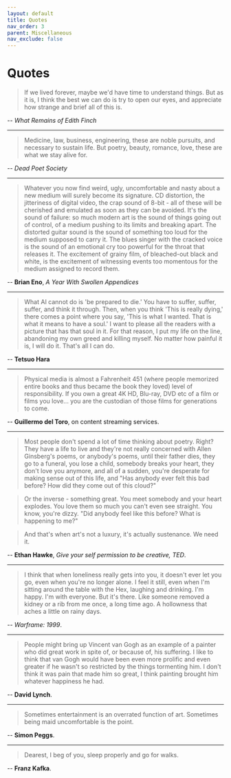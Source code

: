 ```yaml
---
layout: default
title: Quotes
nav_order: 3
parent: Miscellaneous
nav_exclude: false
---
```


# Quotes

> If we lived forever, maybe we'd have time to understand things. But as it is, I think the best we can do is try to open our eyes, and appreciate how strange and brief all of this is.

-- *What Remains of Edith Finch*

---

> Medicine, law, business, engineering, these are noble pursuits, and necessary to sustain life. But poetry, beauty, romance, love, these are what we stay alive for.

-- *Dead Poet Society* 

---

> Whatever you now find weird, ugly, uncomfortable and nasty about a new medium will surely become its signature. CD distortion, the jitteriness of digital video, the crap sound of 8-bit - all of these will be cherished and emulated as soon as they can be avoided. It's the sound of failure: so much modern art is the sound of things going out of control, of a medium pushing to its limits and breaking apart. The distorted guitar sound is the sound of something too loud for the medium supposed to carry it. The blues singer with the cracked voice is the sound of an emotional cry too powerful for the throat that releases it. The excitement of grainy film, of bleached-out black and white, is the excitement of witnessing events too momentous for the medium assigned to record them.

-- **Brian Eno**, *A Year With Swollen Appendices*

---

> What AI cannot do is 'be prepared to die.' You have to suffer, suffer, suffer, and think it through. Then, when you think 'This is really dying,' there comes a point where you say, 'This is what I wanted. That is what it means to have a soul.' I want to please all the readers with a picture that has that soul in it. For that reason, I put my life on the line, abandoning my own greed and killing myself. No matter how painful it is, I will do it. That's all I can do.

-- **Tetsuo Hara**

---

> Physical media is almost a Fahrenheit 451 (where people memorized entire books and thus became the book they loved) level of responsibility. If you own a great 4K HD, Blu-ray, DVD etc of a film or films you love... you are the custodian of those films for generations to come.

-- **Guillermo del Toro**, on content streaming services.

---

> Most people don't spend a lot of time thinking about poetry. Right? They have a life to live and they're not really concerned with Allen Ginsberg's poems, or anybody's poems, until their father dies, they go to a funeral, you lose a child, somebody breaks your heart, they don't love you anymore, and all of a sudden, you're desperate for making sense out of this life, and "Has anybody ever felt this bad before? How did they come out of this cloud?" 

> Or the inverse - something great. You meet somebody and your heart explodes. You love them so much you can't even see straight. You know, you're dizzy. "Did anybody feel like this before? What is happening to me?"

> And that's when art's not a luxury, it's actually sustenance. We need it.

-- **Ethan Hawke**, *Give your self permission to be creative, TED*.

---

> I think that when loneliness really gets into you, it doesn't ever let you go, even when you're no longer alone. I feel it still, even when I'm sitting around the table with the Hex, laughing and drinking. I'm happy. I'm with everyone. But it's there. Like someone removed a kidney or a rib from me once, a long time ago. A hollowness that aches a little on rainy days.

-- *Warframe: 1999*.

---

> People might bring up Vincent van Gogh as an example of a painter who did great work in spite of, or because of, his suffering. I like to think that van Gogh would have been even more prolific and even greater if he wasn't so restricted by the things tormenting him. I don't think it was pain that made him so great, I think painting brought him whatever happiness he had.

-- **David Lynch**.

---

> Sometimes entertainment is an overrated function of art. Sometimes being maid uncomfortable is the point.

-- **Simon Peggs**.

---

> Dearest, I beg of you, sleep properly and go for walks.

-- **Franz Kafka**.